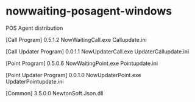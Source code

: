 # nowwaiting-posagent-windows
POS Agent distribution

[Call Program]
0.5.1.2
NowWaitingCall.exe
Callupdate.ini

[Call Updater Program]
0.0.1.1
NowUpdaterCall.exe
UpdaterCallupdate.ini

[Point Program]
0.5.0.6
NowWaitingPoint.exe
Pointupdate.ini

[Point Updater Program]
0.0.1.0
NowUpdaterPoint.exe
UpdaterPointupdate.ini

[Common]
3.5.0.0
NewtonSoft.Json.dll

